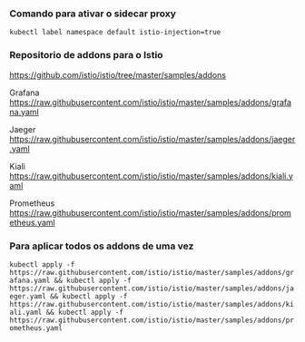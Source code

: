 ### Comando para ativar o sidecar proxy

``kubectl label namespace default istio-injection=true``

### Repositorio de addons para o Istio

https://github.com/istio/istio/tree/master/samples/addons

Grafana 
https://raw.githubusercontent.com/istio/istio/master/samples/addons/grafana.yaml

Jaeger
https://raw.githubusercontent.com/istio/istio/master/samples/addons/jaeger.yaml

Kiali
https://raw.githubusercontent.com/istio/istio/master/samples/addons/kiali.yaml

Prometheus
https://raw.githubusercontent.com/istio/istio/master/samples/addons/prometheus.yaml

### Para aplicar todos os addons de uma vez

``kubectl apply -f https://raw.githubusercontent.com/istio/istio/master/samples/addons/grafana.yaml && kubectl apply -f https://raw.githubusercontent.com/istio/istio/master/samples/addons/jaeger.yaml && kubectl apply -f https://raw.githubusercontent.com/istio/istio/master/samples/addons/kiali.yaml && kubectl apply -f https://raw.githubusercontent.com/istio/istio/master/samples/addons/prometheus.yaml``